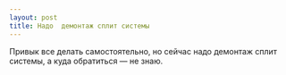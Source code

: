 ```yaml
---
layout: post 
title: Надо  демонтаж сплит системы 
--- 
```

Привык все делать самостоятельно, но сейчас надо  демонтаж сплит системы, а куда обратиться — не знаю.